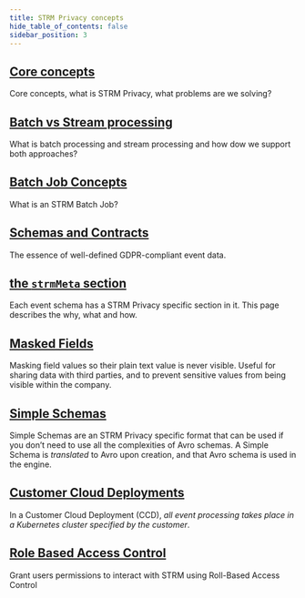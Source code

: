 ```yaml
---
title: STRM Privacy concepts
hide_table_of_contents: false
sidebar_position: 3
---
```



## [Core concepts](docs/01-overview/01-principles.md)

Core concepts, what is STRM Privacy, what problems are we solving?

## [Batch vs Stream processing](batch-vs-streaming.md)

What is batch processing and stream processing and how dow we support
both approaches?

## [Batch Job Concepts](batch-jobs.md)

What is an STRM Batch Job?

## [Schemas and Contracts](schemas-and-contracts.md)

The essence of well-defined GDPR-compliant event data.

## [the `strmMeta` section](strm-meta.md)

Each event schema has a STRM Privacy specific section in it. This page
describes the why, what and how.

## [Masked Fields](masked-fields.md)

Masking field values so their plain text value is never visible. Useful
for sharing data with third parties, and to prevent sensitive values
from being visible within the company.

## [Simple Schemas](simple-schemas.md)

Simple Schemas are an STRM Privacy specific format that can be used if
you don’t need to use all the complexities of Avro schemas. A Simple
Schema is *translated* to Avro upon creation, and that Avro schema is
used in the engine.

## [Customer Cloud Deployments](ccd.md)
In a Customer Cloud Deployment (CCD), _all event processing takes place in a Kubernetes cluster specified by the
customer_.

## [Role Based Access Control](rbac.md)
Grant users permissions to interact with STRM using Roll-Based Access Control

